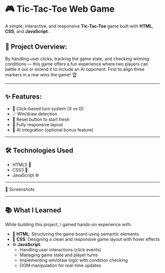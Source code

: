 # 🎮 Tic-Tac-Toe Web Game

A simple, interactive, and responsive **Tic-Tac-Toe** game built with **HTML**, **CSS**, and **JavaScript**.

## 🧠 Project Overview:
By handling user clicks, tracking the game state, and checking winning conditions — this game offers a fun experience where two players can battle it out or extend it to include an AI opponent. First to align three markers in a row wins the game! 🏆

---

## ✨ Features:
- 🔘 Click-based turn system (X vs O)
- ✅ Win/draw detection
- 🔁 Reset button to start fresh
- 📱 Fully responsive layout
- 🤖 AI integration (optional bonus feature)

---

## 🛠️ Technologies Used
- HTML5 📄
- CSS3 🎨
- JavaScript ⚙️

---

📸 Screenshots







---

## 📚 What I Learned

While building this project, I gained hands-on experience with:

- 🧱 **HTML**: Structuring the game board using semantic elements
- 🎨 **CSS**: Designing a clean and responsive game layout with hover effects
- ⚙️ **JavaScript**: 
  - Handling user interactions (click events)
  - Managing game state and player turns
  - Implementing win/draw logic with condition checking
  - DOM manipulation for real-time updates
